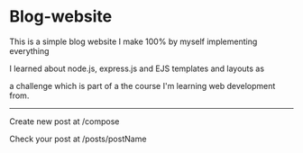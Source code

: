# Blog-website

This is a simple blog website I make 100% by myself implementing everything

I learned about node.js, express.js and EJS templates and layouts as

a challenge which is part of a the course I'm learning web development from.

------------------------------------------------------------------------------------

Create new post at /compose

Check your post at /posts/postName

